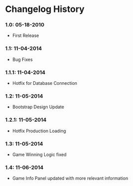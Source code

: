 # Changelog History

### 1.0: 05-18-2010
  - First Release

### 1.1: 11-04-2014
  - Bug Fixes

### 1.1.1: 11-04-2014
  - Hotfix for Database Connection

### 1.2: 11-05-2014
  - Bootstrap Design Update

### 1.2.1: 11-05-2014
  - Hotfix Production Loading

### 1.3: 11-05-2014
  - Game Winning Logic fixed

### 1.4: 11-06-2014
  - Game Info Panel updated with more relevant information
